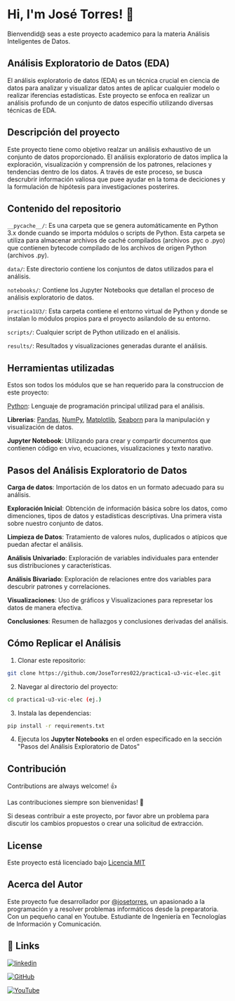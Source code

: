 # Hi, I'm José Torres! 👋

Bienvendid@ seas a este proyecto academico para la materia Análisis Inteligentes de Datos.

## Análisis Exploratorio de Datos (EDA)

El análisis exploratorio de datos (EDA) es un técnica crucial en ciencia de datos para analizar y visualizar datos antes de aplicar cualquier modelo o realizar iferencias estadísticas. Este proyecto se enfoca en realizar un análisis profundo de un conjunto de datos especifío utilizando diversas técnicas de EDA.

## Descripción del proyecto

Este proyecto tiene como objetivo realzar un análisis exhaustivo de un conjunto de datos proporcionado. El análisis exploratorio de datos implica la exploración, visualización y comprensión de los patrones, relaciones y tendencias dentro de los datos. A través de este proceso, se busca descrubrir información valiosa que puee ayudar en la toma de deciciones y la formulación de hipótesis para investigaciones posterires.

## Contenido del repositorio

`__pycache__/`: Es una carpeta que se genera automáticamente en Python 3.x donde cuando se importa módulos o scripts de Python. Esta carpeta se utiliza para almacenar archivos de caché compilados (archivos .pyc o .pyo) que contienen bytecode compilado de los archivos de origen Python (archivos .py).

`data/`: Este directorio contiene los conjuntos de datos utilizados para el análisis.

`notebooks/`: Contiene los Jupyter Notebooks que detallan el proceso de análisis exploratorio de datos.

`practica1U3/`: Esta carpeta contiene el entorno virtual de Python y donde se instalan lo módulos propios para el proyecto asilandolo de su entorno.

`scripts/`: Cualquier script de Python utilizado en el análisis.

`results/`: Resultados y visualizaciones generadas durante el análisis.

## Herramientas utilizadas

Estos son todos los módulos que se han requerido para la construccion de este proyecto: 

[Python](https://linktodocumentation): Lenguaje de programación principal utilizad para el análisis.

**Librerias**: [Pandas](https://www.python.org/), [NumPy](https://numpy.org/), [Matplotlib](https://matplotlib.org/), [Seaborn](https://seaborn.pydata.org/) para la manipulación y visualización de datos.

**Jupyter Notebook**: Utilizando para crear y compartir documentos que contienen código en vivo, ecuaciones, visualizaciones y texto narativo.

## Pasos del Análisis Exploratorio de Datos

**Carga de datos**: Importación de los datos en un formato adecuado para su análisis.

**Exploración Inicial**: Obtención de información básica sobre los datos, como dimenciones, tipos de datos y estadísticas descriptivas. Una primera vista sobre nuestro conjunto de datos.

**Limpieza de Datos**: Tratamiento de valores nulos, duplicados o atípicos que puedan afectar el análisis.

**Análisis Univariado**: Exploración de variables individuales para entender sus distribuciones y características.

**Análisis Bivariado**: Exploración de relaciones entre dos variables para descubrir patrones y correlaciones.

**Visualizaciones**: Uso de gráficos y Visualizaciones para represetar los datos de manera efectiva.

**Conclusiones**: Resumen de hallazgos y conclusiones derivadas del análisis.

## Cómo Replicar el Análisis

1. Clonar este repositorio:

```bash
git clone https://github.com/JoseTorres022/practica1-u3-vic-elec.git
```

2. Navegar al directorio del proyecto:

```bash
cd practica1-u3-vic-elec (ej.)
```

3. Instala las dependencias:

```bash
pip install -r requirements.txt
```

4. Ejecuta los **Jupyter Notebooks** en el orden especificado en la sección "Pasos del Análisis Exploratorio de Datos"

## Contribución

Contributions are always welcome! 👍

Las contribuciones siempre son bienvenidas! 🤗

Si deseas contribuir a este proyecto, por favor abre un problema para discutir los cambios propuestos o crear una solicitud de extracción.

## License

Este proyecto está licenciado bajo [Licencia MIT](https://choosealicense.com/licenses/mit/)

## Acerca del Autor

Este proyecto fue desarrollador por [@josetorres](https://github.com/JoseTorres022), un apasionado a la programación y a resolver problemas informáticos desde la preparatoria. Con un pequeño canal en Youtube. Estudiante de Ingeniería en Tecnologías de Información y Comunicación. 

## 🔗 Links

[![linkedin](https://img.shields.io/badge/linkedin-0A66C2?style=for-the-badge&logo=linkedin&logoColor=white)](https://www.linkedin.com/in/josetorresmx)

[![GitHub](https://img.shields.io/badge/github-%23121011.svg?style=for-the-badge&logo=github&logoColor=white)](https://github.com/JoseTorres022)

[![YouTube](https://img.shields.io/badge/YouTube-%23FF0000.svg?style=for-the-badge&logo=YouTube&logoColor=white)](https://www.youtube.com/channel/UCkjiLBX5FjDEk0r6a5XpzvQ)